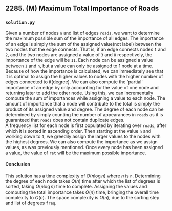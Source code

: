 ## 2285. (M) Maximum Total Importance of Roads

### `solution.py`
Given a number of nodes `n` and list of edges `roads`, we want to determine the maximum possible sum of the importance of all edges. The importance of an edge is simply the sum of the assigned value(not label) between the two nodes that the edge connects. That is, if an edge connects nodes `1` and `2`, and the two nodes are assigned a value of `3` and `8` respectively, the importance of the edge will be `11`. Each node can be assigned a value between `1` and `n`, but a value can only be assigned to 1 node at a time. Because of how the importance is calculated, we can immediately see that it is optimal to assign the higher values to nodes with the higher number of edges connected to it(degree). We can also compute the 'partial' importance of an edge by only accounting for the value of one node and returning later to add the other node. Using this, we can incrementally compute the sum of importances while assigning a value to each node. The amount of importance that a node will contribute to the total is simply the product of its assigned value and degree. The degree of each node can be determined by simply counting the number of appearances in `roads` as it is guaranteed that `roads` does not contain duplicate edges.  
A frequency list for each node is first populated by iterating over `roads`, after which it is sorted in ascending order. Then starting at the value `n` and working down to `1`, we greedily assign the larger values to the nodes with the highest degrees. We can also compute the importance as we assign values, as was previously mentioned. Once every node has been assigned a value, the value of `ret` will be the maximum possible importance.  

#### Conclusion
This solution has a time complexity of $O(n\log n)$ where $n$ is `n`. Determining the degree of each node takes $O(n)$ time after which the list of degrees is sorted, taking $O(n\log n)$ time to complete. Assigning the values and computing the total importance takes $O(n)$ time, bringing the overall time complexity to $O(n)$. The space complexity is $O(n)$, due to the sorting step and list of degrees `freq`.  
  

